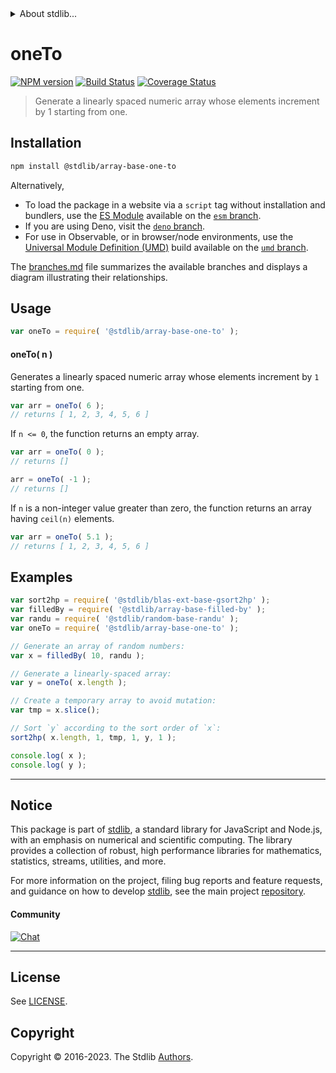 <!--

@license Apache-2.0

Copyright (c) 2023 The Stdlib Authors.

Licensed under the Apache License, Version 2.0 (the "License");
you may not use this file except in compliance with the License.
You may obtain a copy of the License at

   http://www.apache.org/licenses/LICENSE-2.0

Unless required by applicable law or agreed to in writing, software
distributed under the License is distributed on an "AS IS" BASIS,
WITHOUT WARRANTIES OR CONDITIONS OF ANY KIND, either express or implied.
See the License for the specific language governing permissions and
limitations under the License.

-->


<details>
  <summary>
    About stdlib...
  </summary>
  <p>We believe in a future in which the web is a preferred environment for numerical computation. To help realize this future, we've built stdlib. stdlib is a standard library, with an emphasis on numerical and scientific computation, written in JavaScript (and C) for execution in browsers and in Node.js.</p>
  <p>The library is fully decomposable, being architected in such a way that you can swap out and mix and match APIs and functionality to cater to your exact preferences and use cases.</p>
  <p>When you use stdlib, you can be absolutely certain that you are using the most thorough, rigorous, well-written, studied, documented, tested, measured, and high-quality code out there.</p>
  <p>To join us in bringing numerical computing to the web, get started by checking us out on <a href="https://github.com/stdlib-js/stdlib">GitHub</a>, and please consider <a href="https://opencollective.com/stdlib">financially supporting stdlib</a>. We greatly appreciate your continued support!</p>
</details>

# oneTo

[![NPM version][npm-image]][npm-url] [![Build Status][test-image]][test-url] [![Coverage Status][coverage-image]][coverage-url] <!-- [![dependencies][dependencies-image]][dependencies-url] -->

> Generate a linearly spaced numeric array whose elements increment by 1 starting from one.

<section class="installation">

## Installation

```bash
npm install @stdlib/array-base-one-to
```

Alternatively,

-   To load the package in a website via a `script` tag without installation and bundlers, use the [ES Module][es-module] available on the [`esm` branch][esm-url].
-   If you are using Deno, visit the [`deno` branch][deno-url].
-   For use in Observable, or in browser/node environments, use the [Universal Module Definition (UMD)][umd] build available on the [`umd` branch][umd-url].

The [branches.md][branches-url] file summarizes the available branches and displays a diagram illustrating their relationships.

</section>

<section class="usage">

## Usage

```javascript
var oneTo = require( '@stdlib/array-base-one-to' );
```

#### oneTo( n )

Generates a linearly spaced numeric array whose elements increment by `1` starting from one.

```javascript
var arr = oneTo( 6 );
// returns [ 1, 2, 3, 4, 5, 6 ]
```

If `n <= 0`, the function returns an empty array.

```javascript
var arr = oneTo( 0 );
// returns []

arr = oneTo( -1 );
// returns []
```

If `n` is a non-integer value greater than zero, the function returns an array having `ceil(n)` elements.

```javascript
var arr = oneTo( 5.1 );
// returns [ 1, 2, 3, 4, 5, 6 ]
```

</section>

<!-- /.usage -->

<section class="notes">

</section>

<!-- /.notes -->

<section class="examples">

## Examples

<!-- eslint no-undef: "error" -->

```javascript
var sort2hp = require( '@stdlib/blas-ext-base-gsort2hp' );
var filledBy = require( '@stdlib/array-base-filled-by' );
var randu = require( '@stdlib/random-base-randu' );
var oneTo = require( '@stdlib/array-base-one-to' );

// Generate an array of random numbers:
var x = filledBy( 10, randu );

// Generate a linearly-spaced array:
var y = oneTo( x.length );

// Create a temporary array to avoid mutation:
var tmp = x.slice();

// Sort `y` according to the sort order of `x`:
sort2hp( x.length, 1, tmp, 1, y, 1 );

console.log( x );
console.log( y );
```

</section>

<!-- /.examples -->

<!-- Section for related `stdlib` packages. Do not manually edit this section, as it is automatically populated. -->

<section class="related">

</section>

<!-- /.related -->

<!-- Section for all links. Make sure to keep an empty line after the `section` element and another before the `/section` close. -->


<section class="main-repo" >

* * *

## Notice

This package is part of [stdlib][stdlib], a standard library for JavaScript and Node.js, with an emphasis on numerical and scientific computing. The library provides a collection of robust, high performance libraries for mathematics, statistics, streams, utilities, and more.

For more information on the project, filing bug reports and feature requests, and guidance on how to develop [stdlib][stdlib], see the main project [repository][stdlib].

#### Community

[![Chat][chat-image]][chat-url]

---

## License

See [LICENSE][stdlib-license].


## Copyright

Copyright &copy; 2016-2023. The Stdlib [Authors][stdlib-authors].

</section>

<!-- /.stdlib -->

<!-- Section for all links. Make sure to keep an empty line after the `section` element and another before the `/section` close. -->

<section class="links">

[npm-image]: http://img.shields.io/npm/v/@stdlib/array-base-one-to.svg
[npm-url]: https://npmjs.org/package/@stdlib/array-base-one-to

[test-image]: https://github.com/stdlib-js/array-base-one-to/actions/workflows/test.yml/badge.svg?branch=main
[test-url]: https://github.com/stdlib-js/array-base-one-to/actions/workflows/test.yml?query=branch:main

[coverage-image]: https://img.shields.io/codecov/c/github/stdlib-js/array-base-one-to/main.svg
[coverage-url]: https://codecov.io/github/stdlib-js/array-base-one-to?branch=main

<!--

[dependencies-image]: https://img.shields.io/david/stdlib-js/array-base-one-to.svg
[dependencies-url]: https://david-dm.org/stdlib-js/array-base-one-to/main

-->

[chat-image]: https://img.shields.io/gitter/room/stdlib-js/stdlib.svg
[chat-url]: https://app.gitter.im/#/room/#stdlib-js_stdlib:gitter.im

[stdlib]: https://github.com/stdlib-js/stdlib

[stdlib-authors]: https://github.com/stdlib-js/stdlib/graphs/contributors

[umd]: https://github.com/umdjs/umd
[es-module]: https://developer.mozilla.org/en-US/docs/Web/JavaScript/Guide/Modules

[deno-url]: https://github.com/stdlib-js/array-base-one-to/tree/deno
[umd-url]: https://github.com/stdlib-js/array-base-one-to/tree/umd
[esm-url]: https://github.com/stdlib-js/array-base-one-to/tree/esm
[branches-url]: https://github.com/stdlib-js/array-base-one-to/blob/main/branches.md

[stdlib-license]: https://raw.githubusercontent.com/stdlib-js/array-base-one-to/main/LICENSE

</section>

<!-- /.links -->
